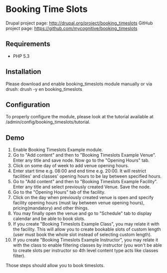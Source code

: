 Booking Time Slots
==================

Drupal project page: http://drupal.org/project/booking_timeslots
GitHub project page: https://github.com/mycognitive/booking_timeslots

Requirements
------------

 - PHP 5.3
 
Installation
------------

Please download and enable booking_timeslots module manually or via drush:
  drush -y en booking_timeslots

Configuration
-------------

To properly configure the module, please look at the tutorial available at /admin/config/booking_timeslots/tutorial.

Demo
----

1. Enable Booking Timeslots Example module.
2. Go to "Add content" and then to "Booking Timeslots Example Venue". Enter any title and save node. Now go to the "Opening Hours" tab.
3. Click on some day of week to add venue opening hours.
4. Enter start time e.g. 08:00 and end time e.g. 20:00. It will restrict facilities' and classes' opening hours to be lay between specified hours.
5. Go to "Add content" and then to "Booking Timeslots Example Facility". Enter any title and select previously created Venue. Save the node.
7. Go to the "Opening Hours" tab of the facility.
8. Click on the day when previously created venue is open and specify facility opening hours (must lay between venue opening hours), pricing(mandatory) and other things.
9. You may finally open the venue and go to "Schedule" tab to display calendar and be able to book slots.
10. If you create "Booking Timeslots Example Class", you may relate it with the facility. This will allow you to create bookable slots of custom length (user must book the whole slot instead of selecting custom length).
11. If you create "Booking Timeslots Example Instructor", you may relate it with the class to enable filtering classes by instructor (you won't be able to create slots per instructor so 4th level content type acts like classes filter).

Those steps should allow you to book timeslots.

